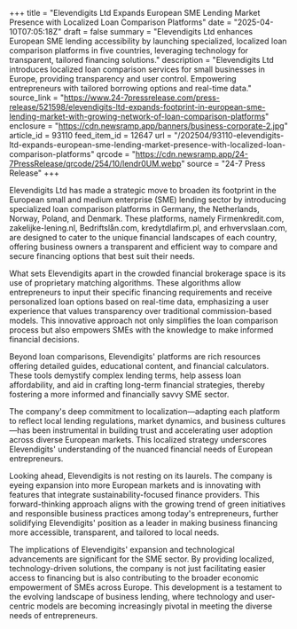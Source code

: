 +++
title = "Elevendigits Ltd Expands European SME Lending Market Presence with Localized Loan Comparison Platforms"
date = "2025-04-10T07:05:18Z"
draft = false
summary = "Elevendigits Ltd enhances European SME lending accessibility by launching specialized, localized loan comparison platforms in five countries, leveraging technology for transparent, tailored financing solutions."
description = "Elevendigits Ltd introduces localized loan comparison services for small businesses in Europe, providing transparency and user control. Empowering entrepreneurs with tailored borrowing options and real-time data."
source_link = "https://www.24-7pressrelease.com/press-release/521598/elevendigits-ltd-expands-footprint-in-european-sme-lending-market-with-growing-network-of-loan-comparison-platforms"
enclosure = "https://cdn.newsramp.app/banners/business-corporate-2.jpg"
article_id = 93110
feed_item_id = 12647
url = "/202504/93110-elevendigits-ltd-expands-european-sme-lending-market-presence-with-localized-loan-comparison-platforms"
qrcode = "https://cdn.newsramp.app/24-7PressRelease/qrcode/254/10/lendr0UM.webp"
source = "24-7 Press Release"
+++

<p>Elevendigits Ltd has made a strategic move to broaden its footprint in the European small and medium enterprise (SME) lending sector by introducing specialized loan comparison platforms in Germany, the Netherlands, Norway, Poland, and Denmark. These platforms, namely Firmenkredit.com, zakelijke-lening.nl, Bedriftslån.com, kredytdlafirm.pl, and erhvervslaan.com, are designed to cater to the unique financial landscapes of each country, offering business owners a transparent and efficient way to compare and secure financing options that best suit their needs.</p><p>What sets Elevendigits apart in the crowded financial brokerage space is its use of proprietary matching algorithms. These algorithms allow entrepreneurs to input their specific financing requirements and receive personalized loan options based on real-time data, emphasizing a user experience that values transparency over traditional commission-based models. This innovative approach not only simplifies the loan comparison process but also empowers SMEs with the knowledge to make informed financial decisions.</p><p>Beyond loan comparisons, Elevendigits' platforms are rich resources offering detailed guides, educational content, and financial calculators. These tools demystify complex lending terms, help assess loan affordability, and aid in crafting long-term financial strategies, thereby fostering a more informed and financially savvy SME sector.</p><p>The company's deep commitment to localization—adapting each platform to reflect local lending regulations, market dynamics, and business cultures—has been instrumental in building trust and accelerating user adoption across diverse European markets. This localized strategy underscores Elevendigits' understanding of the nuanced financial needs of European entrepreneurs.</p><p>Looking ahead, Elevendigits is not resting on its laurels. The company is eyeing expansion into more European markets and is innovating with features that integrate sustainability-focused finance providers. This forward-thinking approach aligns with the growing trend of green initiatives and responsible business practices among today's entrepreneurs, further solidifying Elevendigits' position as a leader in making business financing more accessible, transparent, and tailored to local needs.</p><p>The implications of Elevendigits' expansion and technological advancements are significant for the SME sector. By providing localized, technology-driven solutions, the company is not just facilitating easier access to financing but is also contributing to the broader economic empowerment of SMEs across Europe. This development is a testament to the evolving landscape of business lending, where technology and user-centric models are becoming increasingly pivotal in meeting the diverse needs of entrepreneurs.</p>